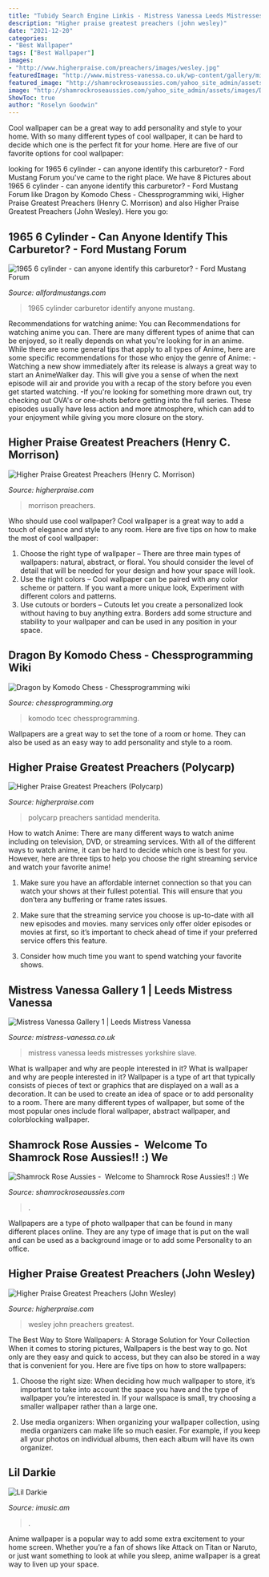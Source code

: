 ```yaml
---
title: "Tubidy Search Engine Linkis - Mistress Vanessa Leeds Mistresses Yorkshire Slave"
description: "Higher praise greatest preachers (john wesley)"
date: "2021-12-20"
categories:
- "Best Wallpaper"
tags: ["Best Wallpaper"]
images:
- "http://www.higherpraise.com/preachers/images/wesley.jpg"
featuredImage: "http://www.mistress-vanessa.co.uk/wp-content/gallery/mistressvanessa/mv037.jpg"
featured_image: "http://shamrockroseaussies.com/yahoo_site_admin/assets/images/DSC_0349.95233123_std.jpg"
image: "http://shamrockroseaussies.com/yahoo_site_admin/assets/images/DSC_0349.95233123_std.jpg"
ShowToc: true
author: "Roselyn Goodwin"
---
```



Cool wallpaper can be a great way to add personality and style to your home. With so many different types of cool wallpaper, it can be hard to decide which one is the perfect fit for your home. Here are five of our favorite options for cool wallpaper: 

	

		
looking for 1965 6 cylinder - can anyone identify this carburetor? - Ford Mustang Forum you've came to the right place. We have 8 Pictures about 1965 6 cylinder - can anyone identify this carburetor? - Ford Mustang Forum like Dragon by Komodo Chess - Chessprogramming wiki, Higher Praise Greatest Preachers (Henry C. Morrison) and also Higher Praise Greatest Preachers (John Wesley). Here you go:
		
    
## 1965 6 Cylinder - Can Anyone Identify This Carburetor? - Ford Mustang Forum

<img loading=lazy src="https://www.allfordmustangs.com/forums/attachments/classic-tech/395946d1416881391-1965-6-cylinder-can-anyone-identify-carburetor-photo-1-1-.jpg" onerror="this.onerror=null;this.src='https://tse3.mm.bing.net/th?id=OIP.bLrahN8yL5YXU4ZScf6XswHaFj&amp;pid=15.1';" alt="1965 6 cylinder - can anyone identify this carburetor? - Ford Mustang Forum">

_Source: allfordmustangs.com_

>1965 cylinder carburetor identify anyone mustang. 

	

Recommendations for watching anime: You can
Recommendations for watching anime you can. There are many different types of anime that can be enjoyed, so it really depends on what you're looking for in an anime. While there are some general tips that apply to all types of Anime, here are some specific recommendations for those who enjoy the genre of Anime: 
-Watching a new show immediately after its release is always a great way to start an AnimeWalker day. This will give you a sense of when the next episode will air and provide you with a recap of the story before you even get started watching. 
-If you're looking for something more drawn out, try checking out OVA's or one-shots before getting into the full series. These episodes usually have less action and more atmosphere, which can add to your enjoyment while giving you more closure on the story.

    
## Higher Praise Greatest Preachers (Henry C. Morrison)

<img loading=lazy src="https://www.higherpraise.com/preachers/images/morrison.jpg" onerror="this.onerror=null;this.src='https://tse4.mm.bing.net/th?id=OIP.GQdKdtZpV_dGy5aqvFUczQAAAA&amp;pid=15.1';" alt="Higher Praise Greatest Preachers (Henry C. Morrison)">

_Source: higherpraise.com_

>morrison preachers. 

	

Who should use cool wallpaper?
Cool wallpaper is a great way to add a touch of elegance and style to any room. Here are five tips on how to make the most of cool wallpaper: 
1) Choose the right type of wallpaper – There are three main types of wallpapers: natural, abstract, or floral. You should consider the level of detail that will be needed for your design and how your space will look. 
2) Use the right colors – Cool wallpaper can be paired with any color scheme or pattern. If you want a more unique look, Experiment with different colors and patterns. 
3) Use cutouts or borders – Cutouts let you create a personalized look without having to buy anything extra. Borders add some structure and stability to your wallpaper and can be used in any position in your space.

    
## Dragon By Komodo Chess - Chessprogramming Wiki

<img loading=lazy src="https://www.chessprogramming.org/images/0/03/Img_dragon_3x.png.png" onerror="this.onerror=null;this.src='https://tse4.mm.bing.net/th?id=OIP.mrXOh5l7TRsHO_9HzVkNOgAAAA&amp;pid=15.1';" alt="Dragon by Komodo Chess - Chessprogramming wiki">

_Source: chessprogramming.org_

>komodo tcec chessprogramming. 

	

Wallpapers are a great way to set the tone of a room or home. They can also be used as an easy way to add personality and style to a room.

    
## Higher Praise Greatest Preachers (Polycarp)

<img loading=lazy src="https://www.higherpraise.com/preachers/images/polycarp.jpg" onerror="this.onerror=null;this.src='https://tse4.mm.bing.net/th?id=OIP._TI2NT69DrG2i7ChWZWmpwAAAA&amp;pid=15.1';" alt="Higher Praise Greatest Preachers (Polycarp)">

_Source: higherpraise.com_

>polycarp preachers santidad menderita. 

	

How to watch Anime: There are many different ways to watch anime including on television, DVD, or streaming services.
With all of the different ways to watch anime, it can be hard to decide which one is best for you. However, here are three tips to help you choose the right streaming service and watch your favorite anime!
1. Make sure you have an affordable internet connection so that you can watch your shows at their fullest potential. This will ensure that you don’tera any buffering or frame rates issues.

2. Make sure that the streaming service you choose is up-to-date with all new episodes and movies. many services only offer older episodes or movies at first, so it’s important to check ahead of time if your preferred service offers this feature.

3. Consider how much time you want to spend watching your favorite shows.

    
## Mistress Vanessa Gallery 1 | Leeds Mistress Vanessa

<img loading=lazy src="http://www.mistress-vanessa.co.uk/wp-content/gallery/mistressvanessa/mv037.jpg" onerror="this.onerror=null;this.src='https://tse2.mm.bing.net/th?id=OIP.pcVsl75JkmSmCWLbdzidiAHaNE&amp;pid=15.1';" alt="Mistress Vanessa Gallery 1 | Leeds Mistress Vanessa">

_Source: mistress-vanessa.co.uk_

>mistress vanessa leeds mistresses yorkshire slave. 

	

What is wallpaper and why are people interested in it?
What is wallpaper and why are people interested in it?
Wallpaper is a type of art that typically consists of pieces of text or graphics that are displayed on a wall as a decoration. It can be used to create an idea of space or to add personality to a room. There are many different types of wallpaper, but some of the most popular ones include floral wallpaper, abstract wallpaper, and colorblocking wallpaper.

    
## Shamrock Rose Aussies - ﻿﻿﻿ Welcome To Shamrock Rose Aussies!! :) We

<img loading=lazy src="http://shamrockroseaussies.com/yahoo_site_admin/assets/images/DSC_0349.95233123_std.jpg" onerror="this.onerror=null;this.src='https://tse1.mm.bing.net/th?id=OIP.XN2iUvDr9b744v4SBwNomwHaE-&amp;pid=15.1';" alt="Shamrock Rose Aussies - ﻿﻿﻿ Welcome to Shamrock Rose Aussies!! :) We">

_Source: shamrockroseaussies.com_

>. 

	



Wallpapers are a type of photo wallpaper that can be found in many different places online. They are any type of image that is put on the wall and can be used as a background image or to add some Personality to an office.

    
## Higher Praise Greatest Preachers (John Wesley)

<img loading=lazy src="http://www.higherpraise.com/preachers/images/wesley.jpg" onerror="this.onerror=null;this.src='https://tse3.mm.bing.net/th?id=OIP.ME8cNrA3fofuiH_MvNkxXwAAAA&amp;pid=15.1';" alt="Higher Praise Greatest Preachers (John Wesley)">

_Source: higherpraise.com_

>wesley john preachers greatest. 

	

The Best Way to Store Wallpapers: A Storage Solution for Your Collection
When it comes to storing pictures, Wallpapers is the best way to go. Not only are they easy and quick to access, but they can also be stored in a way that is convenient for you. Here are five tips on how to store wallpapers:
1) Choose the right size: When deciding how much wallpaper to store, it’s important to take into account the space you have and the type of wallpaper you’re interested in. If your wallspace is small, try choosing a smaller wallpaper rather than a large one.

2) Use media organizers: When organizing your wallpaper collection, using media organizers can make life so much easier. For example, if you keep all your photos on individual albums, then each album will have its own organizer.

    
## Lil Darkie

<img loading=lazy src="https://cdn.imusic.am/images/artist/big/72499/1590764430/cover.jpg" onerror="this.onerror=null;this.src='https://tse1.mm.bing.net/th?id=OIP.qDK1nS7qQ-Owhx1bc2ICXQHaHa&amp;pid=15.1';" alt="Lil Darkie">

_Source: imusic.am_

>. 

	

Anime wallpaper is a popular way to add some extra excitement to your home screen. Whether you’re a fan of shows like Attack on Titan or Naruto, or just want something to look at while you sleep, anime wallpaper is a great way to liven up your space.


